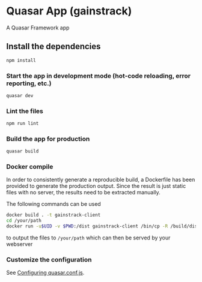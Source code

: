 # Quasar App (gainstrack)

A Quasar Framework app

## Install the dependencies
```bash
npm install
```

### Start the app in development mode (hot-code reloading, error reporting, etc.)
```bash
quasar dev
```

### Lint the files
```bash
npm run lint
```

### Build the app for production
```bash
quasar build
```


### Docker compile
In order to consistently generate a reproducible build, a Dockerfile has been provided to generate the production output. Since the result is just static files with no server, the results need to be extracted manually.

The following commands can be used

```bash
docker build . -t gainstrack-client
cd /your/path
docker run -u$UID -v $PWD:/dist gainstrack-client /bin/cp -R /build/dist/ /
```

to output the files to `/your/path` which can then be served by your webserver

### Customize the configuration
See [Configuring quasar.conf.js](https://quasar.dev/quasar-cli/quasar-conf-js).
